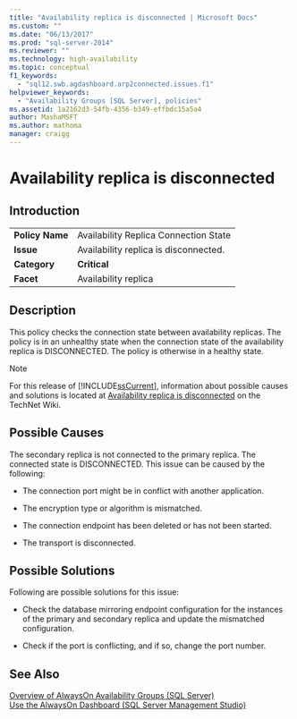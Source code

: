 ```yaml
---
title: "Availability replica is disconnected | Microsoft Docs"
ms.custom: ""
ms.date: "06/13/2017"
ms.prod: "sql-server-2014"
ms.reviewer: ""
ms.technology: high-availability
ms.topic: conceptual
f1_keywords: 
  - "sql12.swb.agdashboard.arp2connected.issues.f1"
helpviewer_keywords: 
  - "Availability Groups [SQL Server], policies"
ms.assetid: 1a2162d3-54fb-4356-b349-effbdc15a5a4
author: MashaMSFT
ms.author: mathoma
manager: craigg
---
```

# Availability replica is disconnected
    
## Introduction  
  
|||  
|-|-|  
|**Policy Name**|Availability Replica Connection State|  
|**Issue**|Availability replica is disconnected.|  
|**Category**|**Critical**|  
|**Facet**|Availability replica|  
  
## Description  
 This policy checks the connection state between availability replicas. The policy is in an unhealthy state when the connection state of the availability replica is DISCONNECTED. The policy is otherwise in a healthy state.  
  
> [!NOTE]  
>  For this release of [!INCLUDE[ssCurrent](../../../includes/sscurrent-md.md)], information about possible causes and solutions is located at [Availability replica is disconnected](http://go.microsoft.com/fwlink/p/?LinkId=220857) on the TechNet Wiki.  
  
## Possible Causes  
 The secondary replica is not connected to the primary replica. The connected state is DISCONNECTED. This issue can be caused by the following:  
  
-   The connection port might be in conflict with another application.  
  
-   The encryption type or algorithm is mismatched.  
  
-   The connection endpoint has been deleted or has not been started.  
  
-   The transport is disconnected.  
  
## Possible Solutions  
 Following are possible solutions for this issue:  
  
-   Check the database mirroring endpoint configuration for the instances of the primary and secondary replica and update the mismatched configuration.  
  
-   Check if the port is conflicting, and if so, change the port number.  
  
## See Also  
 [Overview of AlwaysOn Availability Groups &#40;SQL Server&#41;](overview-of-always-on-availability-groups-sql-server.md)   
 [Use the AlwaysOn Dashboard &#40;SQL Server Management Studio&#41;](use-the-always-on-dashboard-sql-server-management-studio.md)  
  
  
